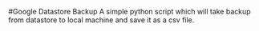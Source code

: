 #Google Datastore Backup
A simple python script which will take backup from datastore to local machine and save it as a csv file.
